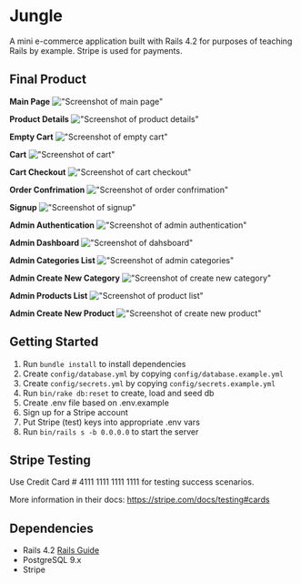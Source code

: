 # Jungle

A mini e-commerce application built with Rails 4.2 for purposes of teaching Rails by example. Stripe is used for payments.

## Final Product 
**Main Page**
!["Screenshot of main page"](https://github.com/cphung1/jungle-rails/blob/master/public/screenshots/main.png)

**Product Details**
!["Screenshot of product details"](https://github.com/cphung1/jungle-rails/blob/master/public/screenshots/doggo.png)

**Empty Cart**
!["Screenshot of empty cart"](https://github.com/cphung1/jungle-rails/blob/master/public/screenshots/empty_cart.png)

**Cart**
!["Screenshot of cart"](https://github.com/cphung1/jungle-rails/blob/master/public/screenshots/cart_checkout.png)

**Cart Checkout**
!["Screenshot of cart checkout"](https://github.com/cphung1/jungle-rails/blob/master/public/screenshots/checkout_card_info.png)

**Order Confrimation**
!["Screenshot of order confrimation"](https://github.com/cphung1/jungle-rails/blob/master/public/screenshots/order_confirmed.png)

**Signup**
!["Screenshot of signup"](https://github.com/cphung1/jungle-rails/blob/master/public/screenshots/signup.png)

**Admin Authentication**
!["Screenshot of admin authentication"](https://github.com/cphung1/jungle-rails/blob/master/public/screenshots/admin_authentication.png)

**Admin Dashboard**
!["Screenshot of dahsboard"](https://github.com/cphung1/jungle-rails/blob/master/public/screenshots/admin_dashboard.png)

**Admin Categories List**
!["Screenshot of admin categories"](https://github.com/cphung1/jungle-rails/blob/master/public/screenshots/admin_categories.png)

**Admin Create New Category**
!["Screenshot of create new category"](https://github.com/cphung1/jungle-rails/blob/master/public/screenshots/admin_new_categories.png)

**Admin Products List**
!["Screenshot of product list"](https://github.com/cphung1/jungle-rails/blob/master/public/screenshots/admin_products.png)

**Admin Create New Product**
!["Screenshot of create new product"](https://github.com/cphung1/jungle-rails/blob/master/public/screenshots/new_product.png)


## Getting Started

1. Run `bundle install` to install dependencies
2. Create `config/database.yml` by copying `config/database.example.yml`
3. Create `config/secrets.yml` by copying `config/secrets.example.yml`
4. Run `bin/rake db:reset` to create, load and seed db
5. Create .env file based on .env.example
6. Sign up for a Stripe account
7. Put Stripe (test) keys into appropriate .env vars
8. Run `bin/rails s -b 0.0.0.0` to start the server

## Stripe Testing

Use Credit Card # 4111 1111 1111 1111 for testing success scenarios.

More information in their docs: <https://stripe.com/docs/testing#cards>

## Dependencies

* Rails 4.2 [Rails Guide](http://guides.rubyonrails.org/v4.2/)
* PostgreSQL 9.x
* Stripe
